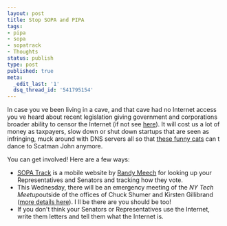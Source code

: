 ```yaml
---
layout: post
title: Stop SOPA and PIPA
tags:
- pipa
- sopa
- sopatrack
- Thoughts
status: publish
type: post
published: true
meta:
  _edit_last: '1'
  dsq_thread_id: '541795154'
---
```

<div>

In case you ve been living in a cave, and that cave had no Internet access   you ve heard about recent legislation giving government and corporations broader ability to censor the Internet (if not see <a href="http://vimeo.com/31100268?utm_source=thedjlist.com&amp;utm_medium=thedjlist.com_link&amp;utm_content=dj_profile_link&amp;utm_campaign=APPLICATIONS">here</a>). It will cost us a lot of money as taxpayers, slow down or shut down startups that are seen as infringing, muck around with DNS servers   all so that <a href="http://www.youtube.com/watch?v=6x2H5PhgnP4&amp;feature=related">these funny cats</a> can t dance to Scatman John anymore.

You can get involved! Here are a few ways:
<ul>
	<li><a href="http://sopatrack.com/">SOPA Track</a> is a mobile website by <a href="https://twitter.com/randyme">Randy Meech</a> for looking up your Representatives and Senators and tracking how they vote.</li>
	<li>This Wednesday, there will be an emergency meeting of the <em>NY Tech Meetup</em>outside of the offices of Chuck Shumer and Kirsten Gillibrand   (<a href="http://nytm.org/sos/">more details here</a>). I ll be there are you should be too!</li>
	<li>If you don't think your Senators or Representatives use the Internet, write them letters and tell them what the Internet is.</li>
</ul>
</div>
